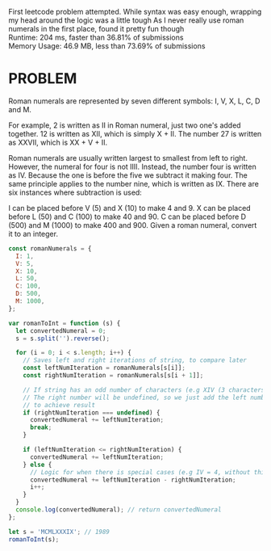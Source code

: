 First leetcode problem attempted.
While syntax was easy enough, wrapping my head around the logic was a little tough
As I never really use roman numerals in the first place, found it pretty fun though
<br /> Runtime: 204 ms, faster than 36.81% of submissions <br />
Memory Usage: 46.9 MB, less than 73.69% of submissions <br />

# PROBLEM

Roman numerals are represented by seven different symbols: I, V, X, L, C, D and M.

For example, 2 is written as II in Roman numeral, just two one's added together. 12 is written as XII, which is simply X + II. The number 27 is written as XXVII, which is XX + V + II.

Roman numerals are usually written largest to smallest from left to right. However, the numeral for four is not IIII. Instead, the number four is written as IV. Because the one is before the five we subtract it making four. The same principle applies to the number nine, which is written as IX. There are six instances where subtraction is used:

I can be placed before V (5) and X (10) to make 4 and 9.
X can be placed before L (50) and C (100) to make 40 and 90.
C can be placed before D (500) and M (1000) to make 400 and 900.
Given a roman numeral, convert it to an integer.

```javascript
const romanNumerals = {
  I: 1,
  V: 5,
  X: 10,
  L: 50,
  C: 100,
  D: 500,
  M: 1000,
};

var romanToInt = function (s) {
  let convertedNumeral = 0;
  s = s.split('').reverse();

  for (i = 0; i < s.length; i++) {
    // Saves left and right iterations of string, to compare later
    const leftNumIteration = romanNumerals[s[i]];
    const rightNumIteration = romanNumerals[s[i + 1]];

    // If string has an odd number of characters (e.g XIV (3 characters))
    // The right number will be undefined, so we just add the left number iteration
    // to achieve result
    if (rightNumIteration === undefined) {
      convertedNumeral += leftNumIteration;
      break;
    }

    if (leftNumIteration <= rightNumIteration) {
      convertedNumeral += leftNumIteration;
    } else {
      // Logic for when there is special cases (e.g IV = 4, without this, it will = 6)
      convertedNumeral += leftNumIteration - rightNumIteration;
      i++;
    }
  }
  console.log(convertedNumeral); // return convertedNumeral
};

let s = 'MCMLXXXIX'; // 1989
romanToInt(s);
```
